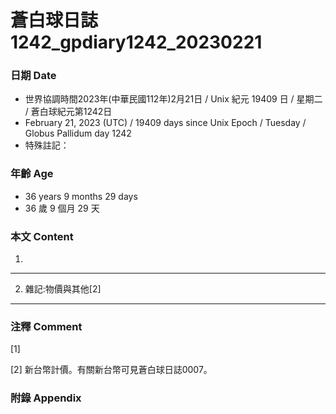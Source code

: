 蒼白球日誌1242_gpdiary1242_20230221
===
### 日期 Date
* 世界協調時間2023年(中華民國112年)2月21日 / Unix 紀元 19409 日 / 星期二 / 蒼白球紀元第1242日
* February 21, 2023 (UTC) / 19409 days since Unix Epoch / Tuesday / Globus Pallidum day 1242
* 特殊註記：

### 年齡 Age
* 36 years 9 months 29 days
* 36 歲 9 個月 29 天

### 本文 Content
1. 

---

2. 雜記:物價與其他[2]

---

### 注釋 Comment

[1] 

[2] 新台幣計價。有關新台幣可見蒼白球日誌0007。

### 附錄 Appendix
